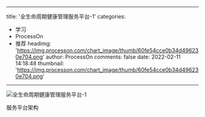 
---
title: '全生命周期健康管理服务平台-1'
categories: 
 - 学习
 - ProcessOn
 - 推荐
headimg: 'https://img.processon.com/chart_image/thumb/60fe54cce0b34d496230e704.png'
author: ProcessOn
comments: false
date: 2022-02-11 14:18:48
thumbnail: 'https://img.processon.com/chart_image/thumb/60fe54cce0b34d496230e704.png'
---

<div>   
<img class="thumb" alt="全生命周期健康管理服务平台-1" src="https://img.processon.com/chart_image/thumb/60fe54cce0b34d496230e704.png" referrerpolicy="no-referrer">
<p>服务平台架构</p>  
</div>
            
